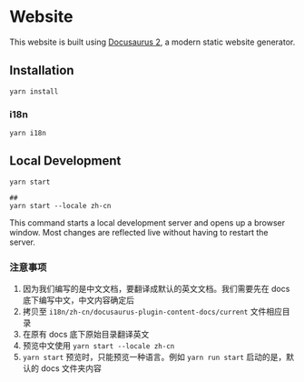 # Website

This website is built using [Docusaurus 2](https://docusaurus.io/), a modern static website generator.

## Installation

```console
yarn install
```

### i18n
```console
yarn i18n
```

## Local Development

```console
yarn start

##
yarn start --locale zh-cn
```

This command starts a local development server and opens up a browser window. Most changes are reflected live without having to restart the server.

### 注意事项
1. 因为我们编写的是中文文档，要翻译成默认的英文文档。我们需要先在 docs 底下编写中文，中文内容确定后
2. 拷贝至 `i18n/zh-cn/docusaurus-plugin-content-docs/current` 文件相应目录
3. 在原有 docs 底下原始目录翻译英文
4. 预览中文使用 `yarn start --locale zh-cn`
5. `yarn start` 预览时，只能预览一种语言。例如 `yarn run start` 启动的是，默认的 docs 文件夹内容